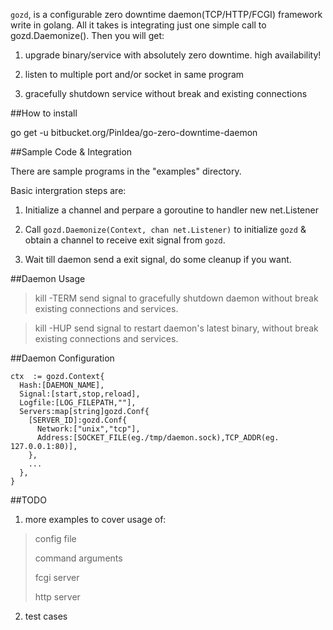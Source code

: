 `gozd`, is a configurable zero downtime daemon(TCP/HTTP/FCGI) framework write in golang. All it takes is integrating just one simple call to gozd.Daemonize(). Then you will get:

1. upgrade binary/service with absolutely zero downtime. high availability!

2. listen to multiple port and/or socket in same program

3. gracefully shutdown service without break and existing connections

##How to install

  go get -u bitbucket.org/PinIdea/go-zero-downtime-daemon

##Sample Code & Integration

There are sample programs in the "examples" directory.

Basic intergration steps are:

1. Initialize a channel and perpare a goroutine to handler new net.Listener 

2. Call `gozd.Daemonize(Context, chan net.Listener)` to initialize `gozd` & obtain a channel to receive exit signal from `gozd`.

3. Wait till daemon send a exit signal, do some cleanup if you want.

##Daemon Usage

> kill -TERM <pid>  send signal to gracefully shutdown daemon without break existing connections and services.

> kill -HUP <pid>  send signal to restart daemon's latest binary, without break existing connections and services.

##Daemon Configuration

<!-- language: lang-js -->
    ctx  := gozd.Context{
      Hash:[DAEMON_NAME],
      Signal:[start,stop,reload],
      Logfile:[LOG_FILEPATH,""], 
      Servers:map[string]gozd.Conf{
        [SERVER_ID]:gozd.Conf{
          Network:["unix","tcp"],
          Address:[SOCKET_FILE(eg./tmp/daemon.sock),TCP_ADDR(eg. 127.0.0.1:80)],
        },
        ...
      },
    }

##TODO

1. more examples to cover usage of:

> config file
>
> command arguments
>
> fcgi server
>
> http server

2. test cases
